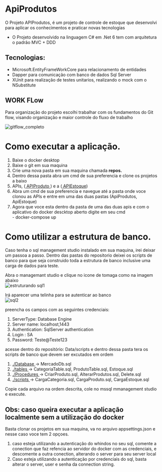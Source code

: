# ApiProdutos

<p>O Projeto APIProdutos, é um projeto de controle de estoque que desenvolvi para aplicar os conhecimentos e praticar novas tecnologias</p>

<ul>
  <li> O Projeto desenvolvido na linguagem C# em .Net 6 tem com arquitetura o padrão MVC + DDD </li>
</ul>
  
## Tecnologias:  
<ul>
  <li> Microsoft.EntityFrameWorkCore para relacionamento de entidades</li>
  <li>Dapper para comunicação com banco de dados Sql Server</li>
  <li>XUnit para realização de testes unitarios, realizando o mock com o NSubstitute</li>
</ul>


   ## WORK FLow  
  <p> Para organização do projeto escolhi trabalhar com os fundamentos do Git flow, visando organização e maior controle do fluxo de trabalho <br>
   </p>

   ![gitflow_completo](https://github.com/VladNeres/ApiProdutos/assets/92832133/16d2c286-9999-4393-a6a9-52a0ceef28a3)


# Como executar a aplicação.

<ol>
<li> Baixe o docker desktop </li>
<li> Baixe o git em sua maquina </li>
<li> Crie uma nova pasta em sua maquina chamada  <strong> repos. </strong></li>
<li> Dentro dessa pasta abra um cmd de sua preferencia e clone os projetos a baixo </li>
<li> APIs, (<a href="https://github.com/VladNeres/ApiProdutos"> APIProduto </a>) e a (<a href="https://github.com/VladNeres/ApiEstoque"> APIEstoque</a>) </li>
<li> Abra um cmd de sua preferencia e navegue até a pasta onde voce clonou as APIs e entre em uma das duas pastas (ApiProdutos, ApiEstoque)</li>
<li> Agora que voce esta dentro da pasta de uma das duas apis e com o aplicativo do docker descktop aberto digite em seu cmd <br> - docker-compose up</li>
</ol>

# Como utilizar a estrutura de banco.

<p>Caso tenha o sql management studio instalado em sua maquina, irei deixar um passoa a passo.
Dentro das pastas do repositorio deixei os scripts de banco para que seja construido toda a estrutura de banco inclusive uma carga de dados para teste.
</p>

 Abra o managemant studio  e clique no icone de tomaga como na imagem abaixo <br>
  ![estruturando sql1](https://github.com/VladNeres/ApiProdutos/assets/92832133/a0c34e99-3f15-40ea-82f8-1808b9c62dea) <br>

 Irá aparecer uma telinha  para se autenticar ao banco <br>
 ![sql2](https://github.com/VladNeres/ApiProdutos/assets/92832133/7c647ede-3f1b-4694-bd40-71c0912d04ce) <br>
 
preencha os campos com as seguintes credenciais: <br>
<ol>
  <li>ServerType: Database Engine </li>
  <li>Server name:  localhost,1443 </li>
  <li> Authentication: SqlServer authentication </li>
  <li>Login : SA </li>
  <li>Password: Teste@Teste123 </li>
</ol>



<p>acesse dentro do repositório: Data/scripts  e dentro dessa pasta tera os scripts de banco que devem ser excutados em ordem </p>

<ol>
  <li> <a href="https://github.com/VladNeres/ApiProdutos/tree/main/Data/Scripts/DataBase"> ./Database </a> -> MercadoDb.sql</li>
  <li> <a href="https://github.com/VladNeres/ApiProdutos/tree/main/Data/Scripts/tables"> ./tables </a> -> CategoriaTable.sql, ProdutoTable.sql, Estoque.sql </li>
  <li> <a href="https://github.com/VladNeres/ApiProdutos/tree/main/Data/Scripts/Procedures">./Procedures </a> -> CriarProduto.sql, AlterarProdutos.sql, Delete.sql</li>
  <li> <a href="https://github.com/VladNeres/ApiProdutos/tree/main/Data/Scripts/Scripts">./scripts </a> -> CargaCategoria.sql, CargaProduto.sql, CargaEstoque.sql </li>
</ol>

Copie cada arquivo na ordem descrita, cole no mssql mmanagement studio e execute.

## Obs: caso queira executar a aplicação localmente sem a utilização do docker
Basta clonar os projetos em sua maquina, va no arquivo appsettings.json e nesse caso voce tem 2 opçoes.

<ol>
  <li>caso esteja utilizando a autenticação do whindos no seu sql, comente a conection que faz refencia ao servidor do docker com as credenciais, e descomente a outra conection, alterando o server para seu server local </li>
  <li> Caso esteja utilizando a autenticação por credenciais do sql, basta alterar o server, user e senha da connection string.</li>
